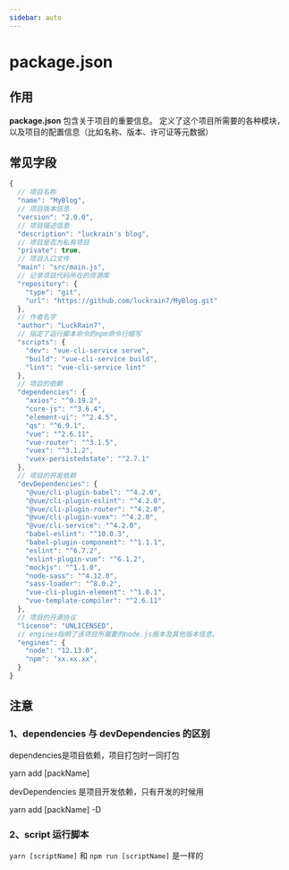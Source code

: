 ```yaml
---
sidebar: auto
---
```


# package.json

## 作用

**package.json** 包含关于项目的重要信息。  定义了这个项目所需要的各种模块，以及项目的配置信息（比如名称、版本、许可证等元数据） 

## 常见字段

```javascript
{
  // 项目名称
  "name": "MyBlog",
  // 项目版本信息
  "version": "2.0.0",
  // 项目描述信息
  "description": "luckrain's blog",
  // 项目是否为私有项目
  "private": true,
  // 项目入口文件
  "main": "src/main.js",
  // 记录项目代码所在的资源库
  "repository": {
    "type": "git",
    "url": "https://github.com/luckrain7/MyBlog.git"
  },
  // 作者名字
  "author": "LuckRain7",
  // 指定了运行脚本命令的npm命令行缩写
  "scripts": {
    "dev": "vue-cli-service serve",
    "build": "vue-cli-service build",
    "lint": "vue-cli-service lint"
  },
  // 项目的依赖
  "dependencies": {
    "axios": "^0.19.2",
    "core-js": "^3.6.4",
    "element-ui": "^2.4.5",
    "qs": "^6.9.1",
    "vue": "^2.6.11",
    "vue-router": "^3.1.5",
    "vuex": "^3.1.2",
    "vuex-persistedstate": "^2.7.1"
  },
  // 项目的开发依赖
  "devDependencies": {
    "@vue/cli-plugin-babel": "^4.2.0",
    "@vue/cli-plugin-eslint": "^4.2.0",
    "@vue/cli-plugin-router": "^4.2.0",
    "@vue/cli-plugin-vuex": "^4.2.0",
    "@vue/cli-service": "^4.2.0",
    "babel-eslint": "^10.0.3",
    "babel-plugin-component": "^1.1.1",
    "eslint": "^6.7.2",
    "eslint-plugin-vue": "^6.1.2",
    "mockjs": "^1.1.0",
    "node-sass": "^4.12.0",
    "sass-loader": "^8.0.2",
    "vue-cli-plugin-element": "^1.0.1",
    "vue-template-compiler": "^2.6.11"
  },
  // 项目的开源协议
  "license": "UNLICENSED",
  // engines指明了该项目所需要的node.js版本及其他版本信息。
  "engines": {
    "node": "12.13.0",
    "npm": "xx.xx.xx",
  }
}
```

## 注意

### 1、dependencies 与 devDependencies 的区别

dependencies是项目依赖，项目打包时一同打包

yarn add [packName]

devDependencies 是项目开发依赖，只有开发的时候用

yarn add [packName] -D

### 2、script 运行脚本

`yarn [scriptName]` 和 `npm run [scriptName]` 是一样的
